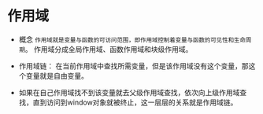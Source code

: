 # 作用域

+ 概念
`作用域就是变量与函数的可访问范围，即作用域控制着变量与函数的可见性和生命周期`。 
作用域分成全局作用域、函数作用域和块级作用域。

+ 作用域链：
在当前作用域中查找所需变量，但是该作用域没有这个变量，那这个变量就是自由变量。
+ 如果在自己作用域找不到该变量就去父级作用域查找，依次向上级作用域查找，直到访问到window对象就被终止，这一层层的关系就是作用域链。

